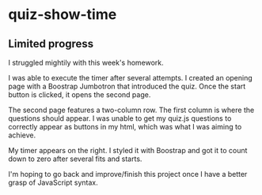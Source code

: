 # quiz-show-time
## Limited progress
I struggled mightily with this week's homework. 

I was able to execute the timer after several attempts. I created an opening page with a Boostrap Jumbotron that introduced the quiz. Once the start button is clicked, it opens the second page.

The second page features a two-column row. The first column is where the questions should appear. I was unable to get my quiz.js questions to correctly appear as buttons in my html, which was what I was aiming to achieve. 

My timer appears on the right. I styled it with Boostrap and got it to count down to zero after several fits and starts. 

I'm hoping to go back and improve/finish this project once I have a better grasp of JavaScript syntax. 

